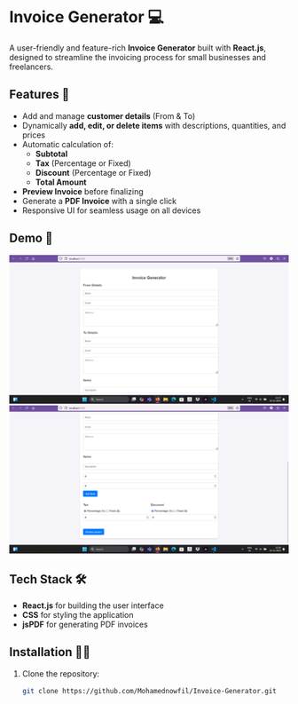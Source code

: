 # Invoice Generator 💻

A user-friendly and feature-rich **Invoice Generator** built with **React.js**, designed to streamline the invoicing process for small businesses and freelancers.

## Features 🌟

- Add and manage **customer details** (From & To)
- Dynamically **add, edit, or delete items** with descriptions, quantities, and prices
- Automatic calculation of:
  - **Subtotal**
  - **Tax** (Percentage or Fixed)
  - **Discount** (Percentage or Fixed)
  - **Total Amount**
- **Preview Invoice** before finalizing
- Generate a **PDF Invoice** with a single click
- Responsive UI for seamless usage on all devices

## Demo 📸

![Preview of Invoice Generator](https://github.com/Mohamednowfil/Invoice-Generator/blob/main/Screenshot%202024-12-23%20233801.png)
![Preview of Invoice Generator](https://github.com/Mohamednowfil/Invoice-Generator/blob/main/Screenshot%202024-12-23%20233819.png)

## Tech Stack 🛠️

- **React.js** for building the user interface
- **CSS** for styling the application
- **jsPDF** for generating PDF invoices

## Installation 🧑‍💻

1. Clone the repository:
   ```bash
   git clone https://github.com/Mohamednowfil/Invoice-Generator.git
